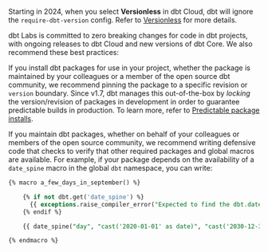 
Starting in 2024, when you select **Versionless** in dbt Cloud, dbt will ignore the `require-dbt-version` config. Refer to [Versionless](/docs/dbt-versions/upgrade-dbt-version-in-cloud#Versionless) for more details. 

dbt Labs is committed to zero breaking changes for code in dbt projects, with ongoing releases to dbt Cloud and new versions of dbt Core. We also recommend these best practices:

<Expandable alt_header="Installing dbt packages" >

If you install dbt packages for use in your project, whether the package is maintained by your colleagues or a member of the open source dbt community, we recommend pinning the package to a specific revision or `version` boundary. Since v1.7, dbt manages this out-of-the-box by _locking_ the version/revision of packages in development in order to guarantee predictable builds in production. To learn more, refer to [Predictable package installs](/reference/commands/deps#predictable-package-installs).

</Expandable>
<Expandable alt_header="Maintaining dbt packages" >

If you maintain dbt packages, whether on behalf of your colleagues or members of the open source community, we recommend writing defensive code that checks to verify that other required packages and global macros are available. For example, if your package depends on the availability of a `date_spine` macro in the global `dbt` namespace, you can write:

<File name="models/some_days.sql">

```sql
{% macro a_few_days_in_september() %}

    {% if not dbt.get('date_spine') %}
      {{ exceptions.raise_compiler_error("Expected to find the dbt.date_spine macro, but it could not be found") }}
    {% endif %}

    {{ date_spine("day", "cast('2020-01-01' as date)", "cast('2030-12-31' as date)") }}

{% endmacro %}
```

</File>

</Expandable>
